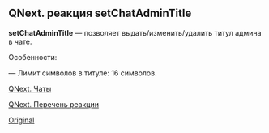## QNext. реакция setChatAdminTitle

**setChatAdminTitle** — позволяет выдать/изменить/удалить титул админа в чате.



Особенности:

— Лимит символов в титуле: 16 символов.



[QNext. Чаты](/docs-test/ph/admin/chat-about)

[QNext. Перечень реакции](/docs-test/ph/reactions)
  
[Original](https://telegra.ph/QNext-admin-reaction-setChatAdminTitle-05-03)
